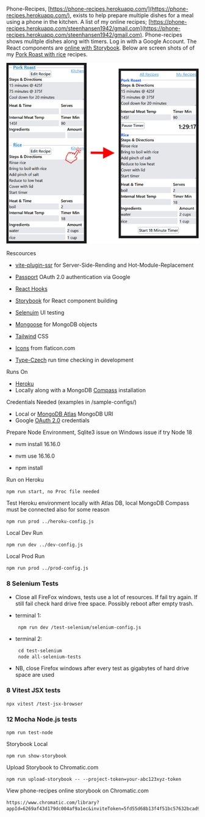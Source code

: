 <a name="fast-start"></a>
Phone-Recipes, [https://phone-recipes.herokuapp.com/](https://phone-recipes.herokuapp.com/), exists to help prepare
multiple dishes for a meal using a phone in the kitchen. A list of my online recipes; [https://phone-recipes.herokuapp.com/steenhansen1942/gmail.com](https://phone-recipes.herokuapp.com/steenhansen1942/gmail.com).
Phone-recipes shows mulitple dishes along with timers. Log in with a
Google Account. The React components are [online with Storybook](https://www.chromatic.com/library?appId=6269af43d179dc004af9a1ec&inviteToken=5fd55d68b13f4f51bc57632bcad949ba). Below are screen shots of of my
<a href='https://phone-recipes.herokuapp.com/steenhansen1942/gmail.com/Pork%20Roast/steenhansen1942/gmail.com/Rice'>Pork Roast with rice</a> recipes.

![User to kitchen](pages/images/readme-arrow.png)

Rescources

- [vite-plugin-ssr](https://vite-plugin-ssr.com/) for Server-Side-Rending and Hot-Module-Replacement

- [Passport](https://www.passportjs.org/) OAuth 2.0 authentication via Google

- [React Hooks](https://reactjs.org/docs/hooks-intro.html)
- [Storybook](https://storybook.js.org/) for React component building

- [Selenuim](https://www.selenium.dev/) UI testing

- [Mongoose](https://mongoosejs.com/) for MongoDB objects

- [Tailwind](https://tailwindcss.com/) CSS

- [Icons](https://flaticon.com/) from flaticon.com

- [Type-Czech](https://github.com/steenhansen/type-czech) run time checking in development

Runs On

- [Heroku](https://www.heroku.com/)
- Locally along with a MongoDB [Compass](https://www.mongodb.com/products/compass) installation

Credentials Needed (examples in /sample-configs/)

- Local or [MongoDB Atlas](https://www.mongodb.com/cloud/atlas/lp/try2) MongoDB URI
- Google [OAuth 2.0](https://developers.google.com/identity/protocols/oauth2/openid-connect#appsetup) credentials

Prepare Node Environment, Sqlite3 issue on Windows issue if try Node 18

- nvm install 16.16.0

- nvm use 16.16.0

- npm install

Run on Heroku

    npm run start, no Proc file needed

Test Heroku environment locally with Atlas DB, local MongoDB Compass must be connected also for some reason

    npm run prod ../heroku-config.js

Local Dev Run

    npm run dev ../dev-config.js

Local Prod Run

    npm run prod ../prod-config.js

<a id="test-section"></a>

### **8 Selenium** Tests

- Close all FireFox windows, tests use a lot of resources. If fail try again.
  If still fail check hard drive free space. Possibly reboot after empty trash.

- terminal 1:

       npm run dev /test-selenium/selenium-config.js

- terminal 2:

       cd test-selenium
       node all-selenium-tests

- NB, close Firefox windows after every test as gigabytes of hard
  drive space are used

### **8 Vitest** JSX tests

    npx vitest /test-jsx-browser

### **12 Mocha** Node.js tests

    npm run test-node

<a id="show-storybook"></a>

Storybook Local

    npm run show-storybook

Upload Storybook to Chromatic.com

    npm run upload-storybook -- --project-token=your-abc123xyz-token

View phone-recipes online storybook on Chromatic.com

    https://www.chromatic.com/library?appId=6269af43d179dc004af9a1ec&inviteToken=5fd55d68b13f4f51bc57632bcad949ba
